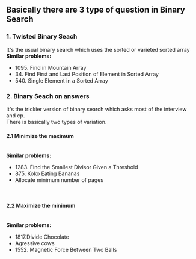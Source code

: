 
<h2>Basically there are 3 type of question in Binary Search</h2>
<p>
  <h3>1. Twisted Binary Seach</h3>
     It's the usual binary search which uses the sorted or varieted sorted array
     <br>
     <b>Similar problems:</b>
     <br>
     <ul>
      <li>1095. Find in Mountain Array</li>
      <li>34. Find First and Last Position of Element in Sorted Array</li>
      <li>540. Single Element in a Sorted Array</li>
  </ul>
 </p>
 <p>
  <h3>2. Binary Seach on answers</h3>
     It's the trickier version of binary search which asks most of the interview and cp.
     <br>
     There is basically two types of variation.
     <br>
     <h4>2.1 Minimize the maximum </h4>
      <br>
     <b>Similar problems:</b>
     <ul>
      <li>1283. Find the Smallest Divisor Given a Threshold</li>
      <li>875. Koko Eating Bananas</li>
      <li>Allocate minimum number of pages</li>
  </ul>
      <br>
      <h4>2.2 Maximize the minimum </h4>
      <br>
     <b>Similar problems:</b>
    <ul>
  <li>1817.Divide Chocolate</li>
      <li>Agressive cows</li>
      <li>1552. Magnetic Force Between Two Balls</li>
      </ul>
 </p>

  
  
  
  
